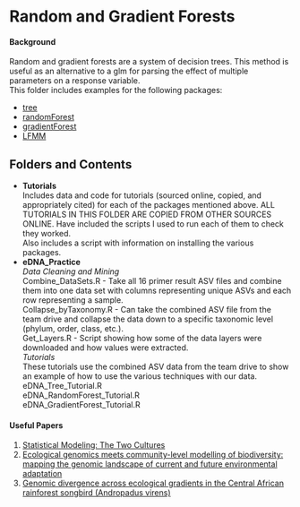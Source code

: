 # Random and Gradient Forests

#### Background
Random and gradient forests are a system of decision trees. This method is useful as an alternative to a glm for parsing the effect of multiple parameters on a response variable.  
This folder includes examples for the following packages:  
* [tree](https://cran.r-project.org/web/packages/tree/index.html)
* [randomForest](https://cran.r-project.org/web/packages/randomForest/index.html)
* [gradientForest](http://gradientforest.r-forge.r-project.org/)
* [LFMM](http://membres-timc.imag.fr/Olivier.Francois/lfmm/software.htm)

## Folders and Contents
* __Tutorials__  
Includes data and code for tutorials (sourced online, copied, and appropriately cited) for each of the packages mentioned above. ALL TUTORIALS IN THIS FOLDER ARE COPIED FROM OTHER SOURCES ONLINE. Have included the scripts I used to run each of them to check they worked.  
Also includes a script with information on installing the various packages.  
* __eDNA_Practice__  
_Data Cleaning and Mining_  
Combine_DataSets.R - Take all 16 primer result ASV files and combine them into one data set with columns representing unique ASVs and each row representing a sample.  
Collapse_byTaxonomy.R - Can take the combined ASV file from the team drive and collapse the data down to a specific taxonomic level (phylum, order, class, etc.).   
Get_Layers.R - Script showing how some of the data layers were downloaded and how values were extracted.   
_Tutorials_  
These tutorials use the combined ASV data from the team drive to show an example of how to use the various techniques with our data.  
eDNA_Tree_Tutorial.R  
eDNA_RandomForest_Tutorial.R  
eDNA_GradientForest_Tutorial.R  




#### Useful Papers
1. [Statistical Modeling: The Two Cultures](https://projecteuclid.org/euclid.ss/1009213726)  
2. [Ecological genomics meets community-level modelling of
biodiversity: mapping the genomic landscape of current and
future environmental adaptation](http://onlinelibrary.wiley.com/doi/10.1111/ele.12376/full)  
3. [Genomic divergence across ecological gradients in the Central
African rainforest songbird (Andropadus virens)](http://onlinelibrary.wiley.com/doi/10.1111/mec.14270/full)
